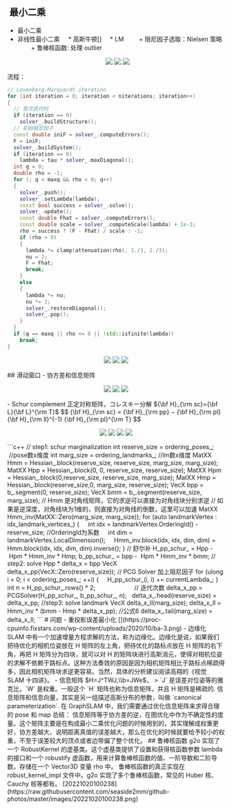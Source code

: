 
##  最小二乘
* 最小二乘
* 非线性最小二乘
    * 高斯牛顿[]
    * LM
        + 阻尼因子选取：Nielsen 策略
        + 鲁棒核函数: 处理 outlier







<p align="center">
  <img src=" https://raw.githubusercontent.com/seaside2mm/github-photos/master/images/20221020095715.png"  width="80%"/>
<img src=" https://raw.githubusercontent.com/seaside2mm/github-photos/master/images/20221020101758.png"  width="80%"/>
<img src=" https://raw.githubusercontent.com/seaside2mm/github-photos/master/images/20221020100538.png"  width="80%"/>
</p>


流程：
```c++
// Levenberg-Marquardt iteration
for (int iteration = 0; iteration < niterations; iteration++)
{
  // 首次迭代时
  if (iteration == 0)
    solver_.buildStructure();
  // 初始阻尼因子
  const double iniF = solver_.computeErrors();
  F = iniF;
  solver_.buildSystem();
  if (iteration == 0)
    lambda = tau * solver_.maxDiagonal();
  int q = 0;
  double rho = -1;
  for (; q < maxq && rho < 0; q++)
  {
    solver_.push();
    solver_.setLambda(lambda);
    const bool success = solver_.solve();
    solver_.update();
    const double Fhat = solver_.computeErrors();
    const double scale = solver_.computeScale(lambda) + 1e-3;
    rho = success ? (F - Fhat) / scale : -1;
    if (rho > 0)
    {
      lambda *= clamp(attenuation(rho), 1./3, 2./3);
      nu = 2;
      F = Fhat;
      break;
    }
    else
    {
      lambda *= nu;
      nu *= 2;
      solver_.restoreDiagonal();
      solver_.pop();
    }
  }
  if (q == maxq || rho <= 0 || !std::isfinite(lambda))
    break;
}
```
<p align="center">
<img src=" https://raw.githubusercontent.com/seaside2mm/github-photos/master/images/20221021184218.png"  width="100%"/>
<img src=" https://raw.githubusercontent.com/seaside2mm/github-photos/master/images/20221020100656.png"  width="80%"/>
<img src=" https://raw.githubusercontent.com/seaside2mm/github-photos/master/images/20221021131728.png"  width="60%"/>
</p>
## 滑动窗口
- 协方差和信息矩阵
<p align="center">
<img src=" https://raw.githubusercontent.com/seaside2mm/github-photos/master/images/20221023184612.png"  width="46%"/>
<img src=" https://raw.githubusercontent.com/seaside2mm/github-photos/master/images/20221023184354.png"  width="40%"/>
<img src=" https://raw.githubusercontent.com/seaside2mm/github-photos/master/images/20221023183913.png"  width="50%"/>
</p>
- Schur complement
正定対称矩阵，コレスキー分解 ${\bf H}_{\rm sc}={\bf L}{\bf L}^{\rm T}$
$$
{\bf H}_{\rm sc} = {\bf H}_{\rm pp} − {\bf H}_{\rm pl} {\bf H}_{\rm ll}^{-1} {\bf H}_{\rm pl}^{\rm T}
$$
<p align="center">
<img src=" https://raw.githubusercontent.com/seaside2mm/github-photos/master/images/20221023183913.png"  width="60%"/>
<img src=" https://raw.githubusercontent.com/seaside2mm/github-photos/master/images/20221021131342.png"  width="40%"/>
<img src=" https://raw.githubusercontent.com/seaside2mm/github-photos/master/images/20221021131538.png"  width="48%"/>
<img src=" https://raw.githubusercontent.com/seaside2mm/github-photos/master/images/20221022153759.png"  width="100%"/>
</p>
```c++
// step1: schur marginalization
int reserve_size = ordering_poses_;  //pose数x维度
int marg_size = ordering_landmarks_; //lm数x维度
MatXX Hmm = Hessian_.block(reserve_size, reserve_size, marg_size, marg_size);
MatXX Hpp = Hessian_.block(0, 0, reserve_size, reserve_size);
MatXX Hpm = Hessian_.block(0,reserve_size, reserve_size, marg_size);
MatXX Hmp = Hessian_.block(reserve_size,0, marg_size, reserve_size);
VecX bpp = b_.segment(0, reserve_size);
VecX bmm = b_.segment(reserve_size, marg_size);
// Hmm 是对角线矩阵，它的求逆可以直接为对角线块分别求逆
// 如果是逆深度，对角线块为1维的，则直接为对角线的倒数，这里可以加速
MatXX Hmm_inv(MatXX::Zero(marg_size, marg_size));
for (auto landmarkVertex : idx_landmark_vertices_) {
    int idx = landmarkVertex.OrderingId() - reserve_size; //OrderingId为系数
    int dim = landmarkVertex.LocalDimension();
    Hmm_inv.block(idx, idx, dim, dim) = Hmm.block(idx, idx, dim, dim).inverse();
}
// 舒尔补
H_pp_schur_ = Hpp -  Hpm * Hmm_inv * Hmp;
b_pp_schur_ = bpp -  Hpm * Hmm_inv * bmm;
// step2: solve Hpp * delta_x = bpp
VecX delta_x_pp(VecX::Zero(reserve_size));
// PCG Solver 加上阻尼因子
for (ulong i = 0; i < ordering_poses_; ++i) {
    H_pp_schur_(i, i) += currentLambda_;
}
int n = H_pp_schur_.rows() * 2;                       // 迭代次数
delta_x_pp = PCGSolver(H_pp_schur_, b_pp_schur_, n);  
delta_x_.head(reserve_size) = delta_x_pp;
//step3: solve landmark
VecX delta_x_ll(marg_size);
delta_x_ll = Hmm_inv * (bmm - Hmp * delta_x_pp); //公式6
delta_x_.tail(marg_size) = delta_x_ll;
```
# 问题
- 重投影误差最小化
[](https://proc-cpuinfo.fixstars.com/wp-content/uploads/2020/10/ba-3.png)
- 边缘化
SLAM 中有一个加速增量方程求解的方法，称为边缘化。边缘化是说，如果我们把待优化的相机位姿放在 H 矩阵的左上角，把待优化的路标点放在 H 矩阵的右下角，再把 H 矩阵分为四块，就可以对 H 的矩阵块进行高斯消元，使得对相机位姿的求解不依赖于路标点。这种方法奏效的原因是因为相机矩阵相比于路标点稀疏得多，因此相机矩阵块求逆更容易。当然，具体的分析建议阅读高翔的《视觉 SLAM 十四讲》。
- 信息矩阵
$H=J^TWJ,\\b=JWe$，
> `J` 是误差对位姿等的雅克比，`W` 是权重。一般这个 `H` 矩阵也称为信息矩阵，并且 H 矩阵是稀疏的.
信息矩阵和信息向量，其实是另一组描述高斯分布的参数，叫做 `canonical parameterization`.
在 GraphSLAM 中，我们需要通过优化信息矩阵来求得合理的 pose 和 map
总结：
信息矩阵等于协方差的逆，在图优化中作为不确定性的度量。这个矩阵主要是在构成最小二乘优化问题的时候用到的，其实理解成权重更好，协方差越大，说明距离真值的误差越大，那么在优化的时候就要给予较小的权重，不至于误差较大的顶点或者边带偏了整个优化。
## 鲁棒核函数
g2o 实现了一个 RobustKernel 的虚基类。这个虚基类提供了设置和获得核函数参数 lambda 的接口和一个 robustify 虚函数，用来计算鲁棒核函数的值、一阶导数和二阶导数，存储在一个 Vector3D 变量 rho 中。
鲁棒核函数的真正实现在 robust_kernel_impl 文件中。g2o 实现了多个鲁棒核函数，常见的 Huber 核、Cauchy 核等都有。
[20221020100238](https://raw.githubusercontent.com/seaside2mm/github-photos/master/images/20221020100238.png)